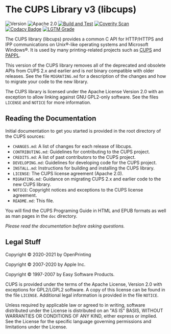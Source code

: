 The CUPS Library v3 (libcups)
=============================

![Version](https://img.shields.io/github/v/release/michaelrsweet/libcups?include_prereleases)
![Apache 2.0](https://img.shields.io/github/license/michaelrsweet/libcups)
[![Build and Test](https://github.com/michaelrsweet/libcups/workflows/Build%20and%20Test/badge.svg)](https://github.com/michaelrsweet/libcups/actions/workflows/build.yml)
[![Coverity Scan](https://img.shields.io/coverity/scan/23806)](https://scan.coverity.com/projects/michaelrsweet-libcups)
[![Codacy Badge](https://app.codacy.com/project/badge/Grade/4ea68dc02692436b82541b6f232eba66)](https://www.codacy.com/gh/michaelrsweet/libcups/dashboard?utm_source=github.com&amp;utm_medium=referral&amp;utm_content=michaelrsweet/libcups&amp;utm_campaign=Badge_Grade)
[![LGTM Grade](https://img.shields.io/lgtm/grade/cpp/github/michaelrsweet/libcups)](https://lgtm.com/projects/g/michaelrsweet/libcups/?mode=list)

The CUPS library (libcups) provides a common C API for HTTP/HTTPS and IPP
communications on Unix®-like operating systems and Microsoft Windows®.  It is
used by many printing-related projects such as [CUPS][1] and [PAPPL][2].

This version of the CUPS library removes all of the deprecated and obsolete APIs
from CUPS 2.x and earlier and is *not* binary compatible with older releases.
See the file `MIGRATING.md` for a description of the changes and how to migrate
your code to the new library.

The CUPS library is licensed under the Apache License Version 2.0 with an
exception to allow linking against GNU GPL2-only software.  See the files
`LICENSE` and `NOTICE` for more information.


Reading the Documentation
-------------------------

Initial documentation to get you started is provided in the root directory of
the CUPS sources:

- `CHANGES.md`: A list of changes for each release of libcups.
- `CONTRIBUTING.md`: Guidelines for contributing to the CUPS project.
- `CREDITS.md`: A list of past contributors to the CUPS project.
- `DEVELOPING.md`: Guidelines for developing code for the CUPS project.
- `INSTALL.md`: Instructions for building and installing the CUPS library.
- `LICENSE`: The CUPS license agreement (Apache 2.0).
- `MIGRATING.md`: Guidance on migrating CUPS 2.x and earlier code to the new
  CUPS library.
- `NOTICE`: Copyright notices and exceptions to the CUPS license agreement.
- `README.md`: This file.

You will find the CUPS Programing Guide in HTML and EPUB formats as well as man pages in
the `doc` directory.

*Please read the documentation before asking questions.*


Legal Stuff
-----------

Copyright © 2020-2021 by OpenPrinting

Copyright © 2007-2020 by Apple Inc.

Copyright © 1997-2007 by Easy Software Products.

CUPS is provided under the terms of the Apache License, Version 2.0 with
exceptions for GPL2/LGPL2 software.  A copy of this license can be found in the
file `LICENSE`.  Additional legal information is provided in the file `NOTICE`.

Unless required by applicable law or agreed to in writing, software distributed
under the License is distributed on an "AS IS" BASIS, WITHOUT WARRANTIES OR
CONDITIONS OF ANY KIND, either express or implied.  See the License for the
specific language governing permissions and limitations under the License.


[1]: https://openprinting.github.io/cups
[2]: https://www.msweet.org/pappl

